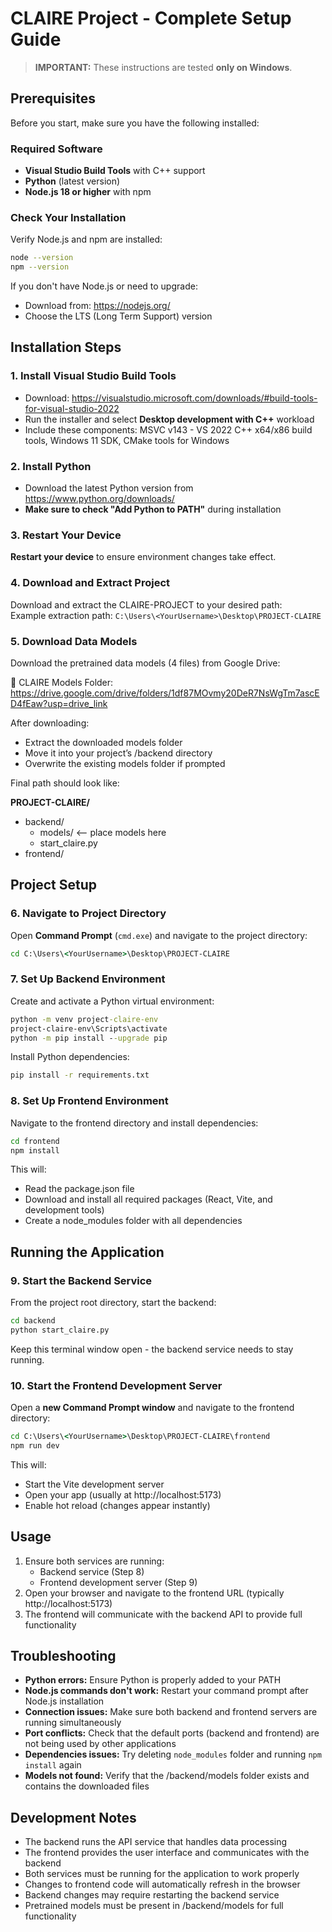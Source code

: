 # CLAIRE Project - Complete Setup Guide
> **IMPORTANT:** These instructions are tested **only on Windows**.

## Prerequisites
Before you start, make sure you have the following installed:

### Required Software
- **Visual Studio Build Tools** with C++ support
- **Python** (latest version)
- **Node.js 18 or higher** with npm

### Check Your Installation
Verify Node.js and npm are installed:
```bash
node --version
npm --version
```

If you don't have Node.js or need to upgrade:
- Download from: https://nodejs.org/
- Choose the LTS (Long Term Support) version

## Installation Steps

### 1. Install Visual Studio Build Tools
- Download: https://visualstudio.microsoft.com/downloads/#build-tools-for-visual-studio-2022  
- Run the installer and select **Desktop development with C++** workload  
- Include these components: MSVC v143 - VS 2022 C++ x64/x86 build tools, Windows 11 SDK, CMake tools for Windows

### 2. Install Python
- Download the latest Python version from https://www.python.org/downloads/  
- **Make sure to check "Add Python to PATH"** during installation

### 3. Restart Your Device
**Restart your device** to ensure environment changes take effect.

### 4. Download and Extract Project
Download and extract the CLAIRE-PROJECT to your desired path:  
Example extraction path: `C:\Users\<YourUsername>\Desktop\PROJECT-CLAIRE`

### 5. Download Data Models
Download the pretrained data models (4 files) from Google Drive:

📂 CLAIRE Models Folder: https://drive.google.com/drive/folders/1df87MOvmy20DeR7NsWgTm7ascED4fEaw?usp=drive_link

After downloading:
   - Extract the downloaded models folder
   - Move it into your project’s /backend directory
   - Overwrite the existing models folder if prompted

Final path should look like:

**PROJECT-CLAIRE/**
   - backend/
      - models/   <-- place models here
      - start_claire.py
   - frontend/



## Project Setup

### 6. Navigate to Project Directory
Open **Command Prompt** (`cmd.exe`) and navigate to the project directory:
```cmd
cd C:\Users\<YourUsername>\Desktop\PROJECT-CLAIRE
```

### 7. Set Up Backend Environment
Create and activate a Python virtual environment:
```cmd
python -m venv project-claire-env
project-claire-env\Scripts\activate
python -m pip install --upgrade pip
```

Install Python dependencies:
```cmd
pip install -r requirements.txt
```

### 8. Set Up Frontend Environment
Navigate to the frontend directory and install dependencies:
```cmd
cd frontend
npm install
```

This will:
- Read the package.json file
- Download and install all required packages (React, Vite, and development tools)
- Create a node_modules folder with all dependencies

## Running the Application

### 9. Start the Backend Service
From the project root directory, start the backend:
```cmd
cd backend
python start_claire.py
```
Keep this terminal window open - the backend service needs to stay running.

### 10. Start the Frontend Development Server
Open a **new Command Prompt window** and navigate to the frontend directory:
```cmd
cd C:\Users\<YourUsername>\Desktop\PROJECT-CLAIRE\frontend
npm run dev
```

This will:
- Start the Vite development server
- Open your app (usually at http://localhost:5173)
- Enable hot reload (changes appear instantly)


## Usage
1. Ensure both services are running:
   - Backend service (Step 8)
   - Frontend development server (Step 9)
2. Open your browser and navigate to the frontend URL (typically http://localhost:5173)
3. The frontend will communicate with the backend API to provide full functionality

## Troubleshooting
- **Python errors:** Ensure Python is properly added to your PATH
- **Node.js commands don't work:** Restart your command prompt after Node.js installation
- **Connection issues:** Make sure both backend and frontend servers are running simultaneously
- **Port conflicts:** Check that the default ports (backend and frontend) are not being used by other applications
- **Dependencies issues:** Try deleting `node_modules` folder and running `npm install` again
- **Models not found:** Verify that the /backend/models folder exists and contains the downloaded files

## Development Notes
- The backend runs the API service that handles data processing
- The frontend provides the user interface and communicates with the backend
- Both services must be running for the application to work properly
- Changes to frontend code will automatically refresh in the browser
- Backend changes may require restarting the backend service
- Pretrained models must be present in /backend/models for full functionality



